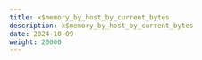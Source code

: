```yaml
---
title: x$memory_by_host_by_current_bytes
description: x$memory_by_host_by_current_bytes
date: 2024-10-09
weight: 20000
---
```

<style>
th, td {
  border: 1px solid rgb(190, 190, 190);
}
</style>
